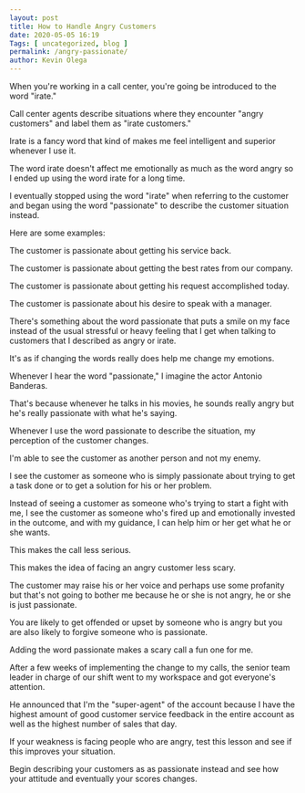 ```yaml
--- 
layout: post 
title: How to Handle Angry Customers
date: 2020-05-05 16:19
Tags: [ uncategorized, blog ]
permalink: /angry-passionate/ 
author: Kevin Olega 
--- 
```

When you're working in a call center, you're going be introduced to the word "irate."

Call center agents describe situations where they encounter "angry customers" and label them as "irate customers." 

Irate is a fancy word that kind of makes me feel intelligent and superior whenever I use it.

The word irate doesn't affect me emotionally as much as the word angry so I ended up using the word irate for a long time.

I eventually stopped using the word "irate" when referring to the customer and began using the word "passionate" to describe the customer situation instead.

Here are some examples:

The customer is passionate about getting his service back.

The customer is passionate about getting the best rates from our company.

The customer is passionate about getting his request accomplished today.

The customer is passionate about his desire to speak with a manager.

There's something about the word passionate that puts a smile on my face instead of the usual stressful or heavy feeling that I get when talking to customers that I described as angry or irate.

It's as if changing the words really does help me change my emotions.

Whenever I hear the word "passionate," I imagine the actor Antonio Banderas.

That's because whenever he talks in his movies, he sounds really angry but he's really passionate with what he's saying.

Whenever I use the word passionate to describe the situation, my perception of the customer changes. 

I'm able to see the customer as another person and not my enemy.

I see the customer as someone who is simply passionate about trying to get a task done or to get a solution for his or her problem.

Instead of seeing a customer as someone who's trying to start a fight with me, I see the customer as someone who's fired up and emotionally invested in the outcome, and with my guidance, I can help him or her get what he or she wants.

This makes the call less serious.

This makes the idea of facing an angry customer less scary.

The customer may raise his or her voice and perhaps use some profanity but that's not going to bother me because he or she is not angry, he or she is just passionate.

You are likely to get offended or upset by someone who is angry but you are also likely to forgive someone who is passionate. 

Adding the word passionate makes a scary call a fun one for me.

After a few weeks of implementing the change to my calls, the senior team leader in charge of our shift went to my workspace and got everyone's attention.

He announced that I'm the "super-agent" of the account because I have the highest amount of good customer service feedback in the entire account as well as the highest number of sales that day. 

If your weakness is facing people who are angry, test this lesson and see if this improves your situation.

Begin describing your customers as as passionate instead and see how your attitude and eventually your scores changes.